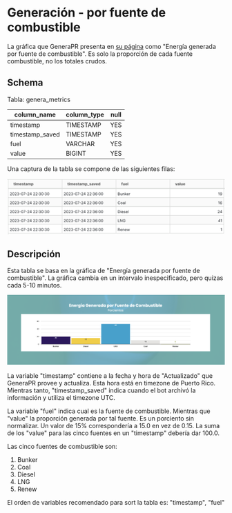 # Generación - por fuente de combustible

La gráfica que GeneraPR presenta en [su página](https://genera-pr.com/data-generacion) como "Energía generada por fuente de combustible". Es solo la proporción de cada fuente combustible, no los totales crudos.

## Schema
Tabla: genera_metrics

| column_name                        | column_type | null |
|------------------------------------|-------------|------|
| timestamp                          | TIMESTAMP   | YES  |
| timestamp_saved                    | TIMESTAMP   | YES  |
| fuel                              | VARCHAR      | YES  |
| value                               | BIGINT     | YES  |

Una captura de la tabla se compone de las siguientes filas:

![Snippet tabla](assets/snippet_tabla_genera_by_fuel.png)

## Descripción

Esta tabla se basa en la gráfica de "Energía generada por fuente de combustible". La gráfica cambia en un intervalo inespecificado, pero quizas cada 5-10 minutos. 

![Snippet página de GeneraPR](assets/snippet_pagina_by_fuel.png)

La variable "timestamp" contiene a la fecha y hora de "Actualizado" que GeneraPR provee y actualiza. Esta hora está en timezone de Puerto Rico. Mientras tanto, "timestamp_saved" indica cuando el bot archivó la información y utiliza el timezone UTC.

La variable "fuel" indica cual es la fuente de combustible. Mientras que "value" la proporción generada por tal fuente. Es un porciento sin normalizar. Un valor de 15% correspondería a 15.0 en vez de 0.15. La suma de los "value" para las cinco fuentes en un "timestamp" debería dar 100.0.

Las cinco fuentes de combustible son:
1. Bunker
2. Coal
3. Diesel
4. LNG
5. Renew

El orden de variables recomendado para sort la tabla es: "timestamp", "fuel"

